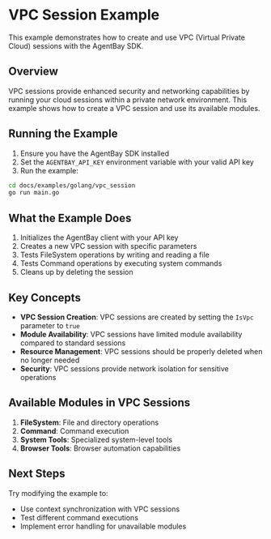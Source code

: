 # VPC Session Example

This example demonstrates how to create and use VPC (Virtual Private Cloud) sessions with the AgentBay SDK.

## Overview

VPC sessions provide enhanced security and networking capabilities by running your cloud sessions within a private network environment. This example shows how to create a VPC session and use its available modules.

## Running the Example

1. Ensure you have the AgentBay SDK installed
2. Set the `AGENTBAY_API_KEY` environment variable with your valid API key
3. Run the example:

```bash
cd docs/examples/golang/vpc_session
go run main.go
```

## What the Example Does

1. Initializes the AgentBay client with your API key
2. Creates a new VPC session with specific parameters
3. Tests FileSystem operations by writing and reading a file
4. Tests Command operations by executing system commands
5. Cleans up by deleting the session

## Key Concepts

- **VPC Session Creation**: VPC sessions are created by setting the `IsVpc` parameter to `true`
- **Module Availability**: VPC sessions have limited module availability compared to standard sessions
- **Resource Management**: VPC sessions should be properly deleted when no longer needed
- **Security**: VPC sessions provide network isolation for sensitive operations

## Available Modules in VPC Sessions

1. **FileSystem**: File and directory operations
2. **Command**: Command execution
3. **System Tools**: Specialized system-level tools
4. **Browser Tools**: Browser automation capabilities

## Next Steps

Try modifying the example to:
- Use context synchronization with VPC sessions
- Test different command executions
- Implement error handling for unavailable modules